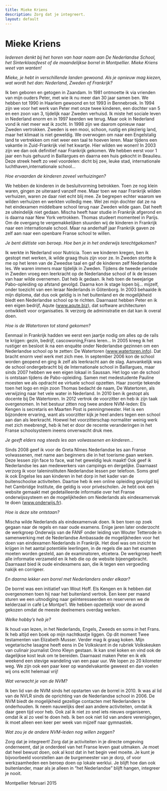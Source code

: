 ```yaml
---
title: Mieke Kriens
description: Zorg dat je integreert.
layout: default
---
```


# Mieke Kriens

_Iedereen denkt bij het horen van haar naam aan De Nederlandse School, het Sinterklaasfeest of de maandelijkse borrel in Montpellier. Mieke Kriens weet van wanten!_

_Mieke, je hebt in verschillende landen gewoond. Als je opnieuw mag kiezen, wat wordt het dan: Nederland, Zweden of Frankrijk?_

Ik ben geboren en getogen in Zaandam. In 1981 ontmoette ik via vrienden van mijn ouders Peter, met wie ik nu meer dan 30 jaar samen ben. We hebben tot 1990 in Haarlem gewoond en tot 1993 in Bennebroek. In 1994 zijn we voor het werk van Peter met onze twee kinderen, een dochter van 5 en een zoon van 3, tijdelijk naar Zweden verhuisd. Ik miste het sociale leven in Nederland enorm en in 1997 keerden we terug. Maar ook in Nederland vond ik niet meer wat ik zocht. In 1998 zijn we daarom opnieuw naar Zweden vertrokken. Zweden is een mooi, schoon, rustig en plezierig land, maar het klimaat is niet geweldig. We overwogen om naar een Engelstalig land te vertrekken om niet weer een taal te hoeven leren. Maar tijdens een vakantie in Zuid-Frankrijk viel het kwartje. Hier wilden we wonen! In 2003 zijn we dan ook definitief naar Frankrijk gekomen. We hebben eerst voor 1 jaar een huis gehuurd in Baillargues en daarna een huis gekocht in Beaulieu. Deze streek heeft zo veel voordelen: dicht bij zee, leuke stad, internationale luchthaven,internationale school...

_Hoe ervaarden de kinderen zoveel verhuizingen?_

We hebben de kinderen in de besluitvorming betrokken. Toen ze nog klein waren, gingen ze uiteraard vanzelf mee. Maar toen we naar Frankrijk wilden verhuizen, waren ze daar niet echt blij mee. Ze begrepen echter waarom we wilden verhuizen en werkten volledig mee. Wel zei mijn dochter dat ze na het eindexamen middelbare school terug naar Zweden wilde gaan. Dat heeft ze uiteindelijk niet gedaan. Mischa heeft haar studie in Frankrijk afgerond en is daarna naar New York vertrokken. Thomas studeert momenteel in Parijs. Om de overgang te vergemakkelijken stuurden wij de kinderen in Frankrijk naar een internationale school. Maar na anderhalf jaar Frankrijk gaven ze zelf aan naar een openbare Franse school te willen.

_Je bent diëtiste van beroep. Hoe ben je in het onderwijs terechtgekomen?_

Ik werkte in Nederland voor Nutricia. Toen we kinderen kregen, ben ik gestopt met werken, ik wilde graag thuis zijn voor ze. In Zweden stortte ik me op het leren van de Zweedse taal en gaf de kinderen zelf Nederlandse les. We waren immers maar tijdelijk in Zweden. Tijdens de tweede periode in Zweden vroeg een leerkracht op de Nederlandse school of ik de lessen van haar wilde overnemen. Dat heb ik gedaan. Ik heb toen de tweejarige Pabo-opleiding op afstand gevolgd. Daarna kon ik stage lopen bij... mijzelf, onder toezicht van een leraar Nederlands in Götenborg. In 2003 behaalde ik mijn diploma, dat dus ook geldig is in het buitenland en de mogelijkheid biedt een Nederlandse school op te richten. Daarnaast hebben Peter en ik een eigen bedrijf, Aqute (www.aqute.biz), dat software architecturen ontwikkelt voor organisaties. Ik verzorg de administratie en dat kan ik overal doen.

_Hoe is de Watertoren tot stand gekomen?_

Eenmaal in Frankrijk hadden we eerst een jaartje nodig om alles op de rails te krijgen: gezin, bedrijf, cascowoning,Frans leren... In 2005 kreeg ik het rustiger en besloot ik na een enquête onder Nederlandse gezinnen om een Nederlandse school op te zetten: De Watertoren (www.watertoren.info). Dat bracht enorm veel werk met zich mee. In september 2006 kon de school worden geopend en ging ik zelf als leerkracht aan de slag. Aanvankelijk was de school ondergebracht bij de Internationale school in Baillargues, maar sinds 2007 hebben we een eigen lokaal in Saussan. Het logo van de school is ontstaan tijdens de Pabo-opleiding. Samen met medestudente Pauline moesten we als opdracht ee virtuele school opzetten. Haar zoontje tekende toen het logo en mijn zoon Thomas bedacht de naam, De Watertoren, als verwijzing naar het vele water in Nederland. In 2010 ben ik gestopt als docente bij De Watertoren. In 2012 vertrok de voorzitter en heb ik zijn taak overgenomen. In het bestuur zitten nog twee andere NVM-leden: Els Kengen is secretaris en Maarten Post is penningmeester. Het is een bijzondere ervaring, want als voorzitter kijk je heel anders tegen een school aan dan als leerkracht. Hoewel het voorzitterschap normaliter weinig werk met zich meebrengt, heb ik het er door de recente veranderingen in het Franse schoolsysteem ineens onverwacht druk mee.

_Je geeft elders nog steeds les aan volwassenen en kinderen..._

Sinds 2008 geef ik voor de Greta Nîmes Nederlandse les aan Franse volwassenen, met name aan beginners die in het toerisme gaan werken. Deze lessen zijn face to face, wat het geweldig leuk maakt! Ook geef ik Nederlandse les aan medewerkers van campings en dergelijke. Daarnaast verzorg ik voor taleninstituten Nederlandse lessen per telefoon. Soms geef ik ook Engelse les aan kinderen in het dorp in het kader van de buitenschoolse activiteiten. Daartoe heb ik een online opleiding gevolgd bij het Cambridge Institute, die geldig is voor privéscholen. Je hebt ook een website gemaakt met gedetailleerde informatie over het Franse onderwijssysteem en de mogelijkheden om Nederlands als eindexamenvak te doen (www.onderwijs.fr).

_Hoe is deze site ontstaan?_

Mischa wilde Nederlands als eindexamenvak doen. Ik ben toen op zoek gegaan naar de regels en naar oude examens. Enige jaren later onderzocht de werkgroep Onderwijs van de FANF onder leiding van Wouter Tetterode in samenwerking met de Nederlandse Ambassade de mogelijkheden voor het doen van eindexamen Nederlands in Frankrijk. Het doel was om inzicht te krijgen in het aantal potentiële leerlingen, in de regels die aan het examen moeten worden gesteld, aan de examinatoren, etcetera. De werkgroep heeft alle informatie verzameld en ik heb die op de website bijeengebracht. Daarnaast bied ik oude eindexamens aan, die ik tegen een vergoeding nakijk en corrigeer.

_En daarna lekker een borrel met Nederlanders onder elkaar?_

De borrel was een initiatief van Wout Hoff. Els Kengen en ik hebben dat overgenomen toen hij naar het buitenland vertrok. Een keer per maand sturen we een uitnodiging naar geïnteresseerden en reserveren we de kelderzaal in café Le Montpe’l. We hebben opzettelijk voor de avond gekozen omdat de meeste deelnemers overdag werken.

_Welke hobby’s heb je?_

Ik houd van lezen, in het Nederlands, Engels, Zweeds en soms in het Frans. Ik heb altijd een boek op mijn nachtkastje liggen. Op dit moment Twee testamenten van Elizabeth Musser. Verder mag ik graag koken. Mijn vegetarische lasagne heeft eens in De Volkskrant in de rubriek Volkskeuken van culinair journalist Onno Kleyn gestaan. Ik kan snel koken en vind ook de dagelijkse kost leuk om te bereiden. Daarnaast maken Peter en ik elk weekend een stevige wandeling van een paar uur. We lopen zo 20 kilometer weg. We zijn ook een paar keer op wandelvakantie geweest en dan voelen wij ons echt helemaal vrij!

_Wat verwacht je van de NVM?_

Ik ben lid van de NVM sinds het opstarten van de borrel in 2010. Ik was al lid van de NVLR sinds de oprichting van de Nederlandse school in 2006. De NVM biedt de mogelijkheid gezellige contacten met Nederlanders te onderhouden. Ik neem nauwelijks deel aan andere activiteiten, omdat ik daar geen tijd voor heb. Ook zal ik niet zo snel iets nieuws organiseren, omdat ik al zo veel te doen heb. Ik ben ook niet lid van andere verenigingen, ik moet alleen een keer per week van mijzelf naar gymnastiek.

_Wat zou je de andere NVM-leden nog willen zeggen?_

Zorg dat je integreert! Zorg dat je activiteiten in je directe omgeving onderneemt, dat je onderdeel van het Franse leven gaat uitmaken. Je moet dat heel bewust doen, ook al kost dat in het begin veel moeite. Je kunt je bijvoorbeeld voorstellen aan de burgemeester van je dorp, of voor werkzaamheden een beroep doen op lokale werklui. Je blijft hoe dan ook buitenlander, maar als je alleen in “het Nederlandse” blijft hangen, integreer je nooit.

Montpellier februari 2015
